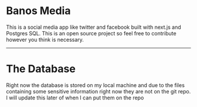 # Banos Media
This is a social media app like twitter and facebook built with next.js and Postgres SQL. This is an open source project so feel free to contribute however you think is necessary.

---
# The Database
Right now the database is stored on my local machine and due to the files containing some sensitive information right now they are not on the git repo. I will update this later of when I can put them on the repo